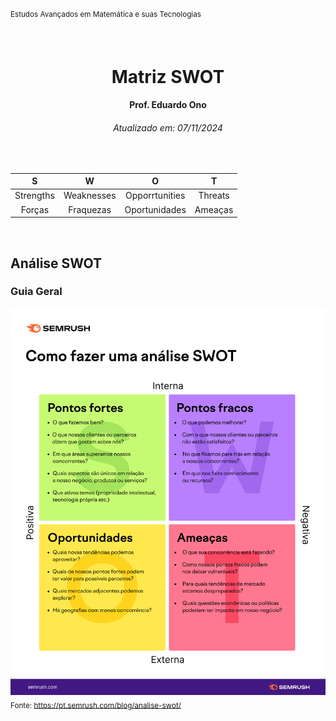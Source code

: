 <sup>Estudos Avançados em Matemática e suas Tecnologias</sup>
<img alt="" width="99%" height="2px" align="right">

&nbsp;

<h1 align="center">Matriz SWOT</h1>
<h4 align="center">Prof. Eduardo Ono</h4>
<h6 align="center">Atualizado em: 07/11/2024</h6>

&nbsp;

| S | W | O | T |
| :-: | :-: | :-: | :-: |
| Strengths | Weaknesses | Opporrtunities | Threats |
| Forças | Fraquezas | Oportunidades | Ameaças |

&nbsp;

## Análise SWOT

### Guia Geral

<p align="center">

![img](./matriz-swot.png)<br>
<sub>Fonte: <https://pt.semrush.com/blog/analise-swot/></sub>

</p>

&nbsp;

